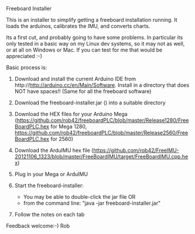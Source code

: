 Freeboard Installer

This is an installer to simplify getting a freeboard installation running. It loads the arduinos, calibrates the IMU, and converts charts.

Its a first cut, and probably going to have some problems. In particular its only tested in a basic way on my Linux dev systems, 
so it may not as well, or at all on Windows or Mac. If you can test for me that would be appreciated :-)

Basic process is:

1. Download and install the current Arduino IDE from http://http://arduino.cc/en/Main/Software. 
Install in a directory that does NOT have spaces!! (Same for all the freeboard software)

2. Download the freeboard-installer.jar () into a suitable directory

3. Download the HEX files for your Arduino Mega (https://github.com/rob42/freeboardPLC/blob/master/Release1280/FreeBoardPLC.hex for Mega 1280, 
 https://github.com/rob42/freeboardPLC/blob/master/Release2560/FreeBoardPLC.hex for 2560)
 
4. Download the ArduIMU hex file (https://github.com/rob42/FreeIMU-20121106_1323/blob/master/FreeBoardIMU/target/FreeBoardIMU.cpp.hex)

5. Plug in your Mega or ArduIMU

6. Start the freeboard-installer:
	* You may be able to double-click the jar file
	OR
	* from the command line: "java -jar freeboard-installer.jar"   

7. Follow the notes on each tab

Feedback welcome:-)
Rob	
